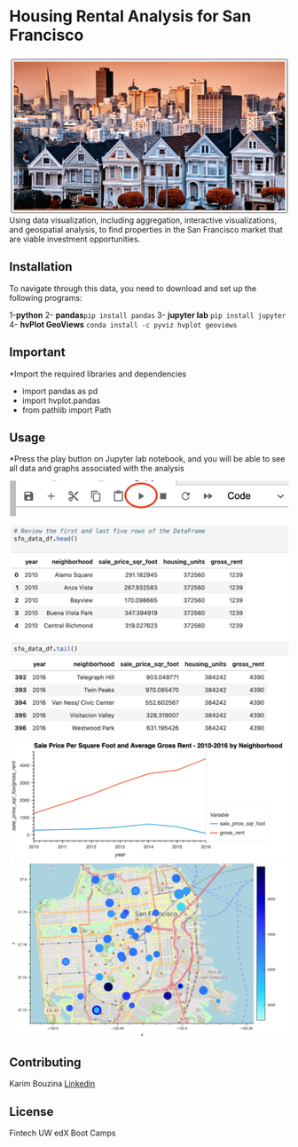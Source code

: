 # Housing Rental Analysis for San Francisco
![](Images/sfo.png)
Using data visualization, including aggregation, interactive visualizations, and geospatial analysis, to find properties in the San Francisco market that are viable investment opportunities.

## Installation

To navigate through this data, you need to download and set up the following programs:

1-**python**
2- **pandas**`pip install pandas`
3- **jupyter lab** `pip install jupyter`
4- **hvPlot GeoViews**  `conda install -c pyviz hvplot geoviews`

## Important
*Import the required libraries and dependencies

- import pandas as pd
- import hvplot.pandas
- from pathlib import Path


## Usage
 
*Press the play button on Jupyter lab notebook, and you will be able to see all data and graphs associated with the analysis

![Jupyetr lab dashboard screen shot.](Images/jupyter.png)

![csvdata](Images/csvdata.png)
![Graph](Images/bokeh_plot.png)
![Graph](Images/bokeh_plot_geo.png)

## Contributing

Karim Bouzina [Linkedin](https://www.linkedin.com/feed/)

## License
Fintech UW edX Boot Camps
